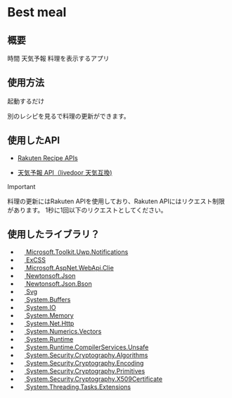 # Best meal
## 概要
時間 天気予報 料理を表示するアプリ

## 使用方法
起動するだけ

<kbd>別のレシピを見る</kbd>で料理の更新ができます。

## 使用したAPI

- [Rakuten Recipe APIs](https://webservice.rakuten.co.jp/documentation)

- [天気予報 API（livedoor 天気互換)](https://weather.tsukumijima.net/)

> [!IMPORTANT]
> 料理の更新にはRakuten APIを使用しており、Rakuten APIにはリクエスト制限があります。
> 1秒に1回以下のリクエストとしてください。

## 使用したライブラリ？

- <img src="https://api.nuget.org/v3-flatcontainer/microsoft.toolkit.uwp.notifications/7.1.3/icon" width="15">[ Microsoft.Toolkit.Uwp.Notifications](https://www.nuget.org/packages/Microsoft.Toolkit.Uwp.Notifications/)
- <img src="https://nuget.org/Content/gallery/img/default-package-icon.svg" width="15">[ ExCSS](https://github.com/TylerBrinks/ExCSS)
- <img src="https://api.nuget.org/v3-flatcontainer/microsoft.aspnet.webapi.client/6.0.0/icon" width="15">[ Microsoft.AspNet.WebApi.Clie](https://dotnet.microsoft.com/ja-jp/apps/aspnet/apis)
- <img src="https://api.nuget.org/v3-flatcontainer/newtonsoft.json/13.0.3/icon" width="15">[ Newtonsoft.Json](https://www.newtonsoft.com/json)
- <img src="https://api.nuget.org/v3-flatcontainer/newtonsoft.json/13.0.3/icon" width="15">[ Newtonsoft.Json.Bson](https://www.newtonsoft.com/json)
- <img src="https://api.nuget.org/v3-flatcontainer/svg/3.4.7/icon" width="15">[ Svg](https://github.com/svg-net/SVG)
- <img src="https://api.nuget.org/v3-flatcontainer/microsoft.aspnet.webapi.client/6.0.0/icon" width="15">[ System.Buffers](https://dotnet.microsoft.com/ja-jp/)
- <img src="https://api.nuget.org/v3-flatcontainer/microsoft.aspnet.webapi.client/6.0.0/icon" width="15">[ System.IO](https://dotnet.microsoft.com/ja-jp/)
- <img src="https://api.nuget.org/v3-flatcontainer/microsoft.aspnet.webapi.client/6.0.0/icon" width="15">[ System.Memory](https://dotnet.microsoft.com/ja-jp/)
- <img src="https://api.nuget.org/v3-flatcontainer/microsoft.aspnet.webapi.client/6.0.0/icon" width="15">[ System.Net.Http](https://dotnet.microsoft.com/ja-jp/)
- <img src="https://api.nuget.org/v3-flatcontainer/microsoft.aspnet.webapi.client/6.0.0/icon" width="15">[ System.Numerics.Vectors](https://dotnet.microsoft.com/ja-jp/)
- <img src="https://api.nuget.org/v3-flatcontainer/microsoft.aspnet.webapi.client/6.0.0/icon" width="15">[ System.Runtime](https://dotnet.microsoft.com/ja-jp/)
- <img src="https://api.nuget.org/v3-flatcontainer/microsoft.aspnet.webapi.client/6.0.0/icon" width="15">[ System.Runtime.CompilerServices.Unsafe](https://dotnet.microsoft.com/ja-jp/)
- <img src="https://api.nuget.org/v3-flatcontainer/microsoft.aspnet.webapi.client/6.0.0/icon" width="15">[ System.Security.Cryptography.Algorithms](https://dotnet.microsoft.com/ja-jp/)
- <img src="https://api.nuget.org/v3-flatcontainer/microsoft.aspnet.webapi.client/6.0.0/icon" width="15">[ System.Security.Cryptography.Encoding](https://dotnet.microsoft.com/ja-jp/)
- <img src="https://api.nuget.org/v3-flatcontainer/microsoft.aspnet.webapi.client/6.0.0/icon" width="15">[ System.Security.Cryptography.Primitives](https://dotnet.microsoft.com/ja-jp/)
- <img src="https://api.nuget.org/v3-flatcontainer/microsoft.aspnet.webapi.client/6.0.0/icon" width="15">[ System.Security.Cryptography.X509Certificate](https://dotnet.microsoft.com/ja-jp/)
- <img src="https://api.nuget.org/v3-flatcontainer/microsoft.aspnet.webapi.client/6.0.0/icon" width="15">[ System.Threading.Tasks.Extensions](https://dotnet.microsoft.com/ja-jp/)
